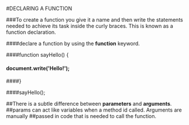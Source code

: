 #DECLARING A FUNCTION

###To create a function you give it a name and then write the statements needed to achieve its task inside the curly braces. This is known as a function declaration.

####declare a function by using the **function** keyword.

####function sayHello() {
####  document.write('Hello!');
####}

####sayHello();


##There is a subtle difference between **parameters** and **arguments**.
##params can act like variables when a method id called. Arguments are manually ##passed in code that is needed to call the function.
